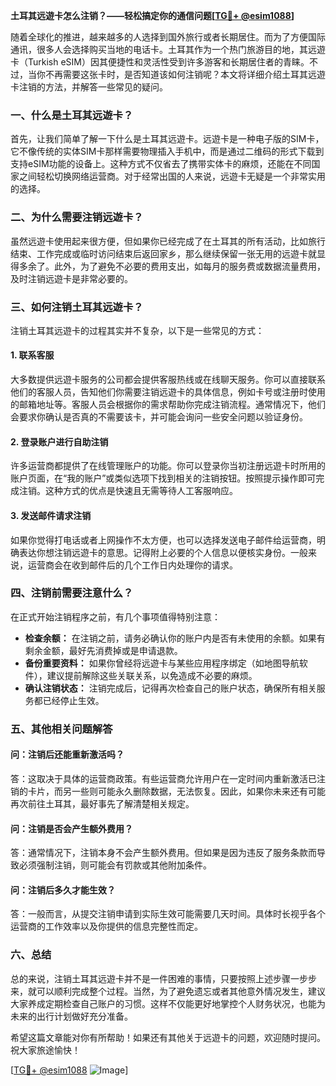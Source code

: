 **土耳其远遊卡怎么注销？——轻松搞定你的通信问题[[TG💪+ @esim1088](https://t.me/s/esim1088)]**

随着全球化的推进，越来越多的人选择到国外旅行或者长期居住。而为了方便国际通讯，很多人会选择购买当地的电话卡。土耳其作为一个热门旅游目的地，其远遊卡（Turkish eSIM）因其便捷性和灵活性受到许多游客和长期居住者的青睐。不过，当你不再需要这张卡时，是否知道该如何注销呢？本文将详细介绍土耳其远遊卡注销的方法，并解答一些常见的疑问。

### **一、什么是土耳其远遊卡？**

首先，让我们简单了解一下什么是土耳其远遊卡。远遊卡是一种电子版的SIM卡，它不像传统的实体SIM卡那样需要物理插入手机中，而是通过二维码的形式下载到支持eSIM功能的设备上。这种方式不仅省去了携带实体卡的麻烦，还能在不同国家之间轻松切换网络运营商。对于经常出国的人来说，远遊卡无疑是一个非常实用的选择。

### **二、为什么需要注销远遊卡？**

虽然远遊卡使用起来很方便，但如果你已经完成了在土耳其的所有活动，比如旅行结束、工作完成或临时访问结束后返回家乡，那么继续保留一张无用的远遊卡就显得多余了。此外，为了避免不必要的费用支出，如每月的服务费或数据流量费用，及时注销远遊卡是非常必要的。

### **三、如何注销土耳其远遊卡？**

注销土耳其远遊卡的过程其实并不复杂，以下是一些常见的方式：

#### **1. 联系客服**
大多数提供远遊卡服务的公司都会提供客服热线或在线聊天服务。你可以直接联系他们的客服人员，告知他们你需要注销远遊卡的具体信息，例如卡号或注册时使用的邮箱地址等。客服人员会根据你的需求帮助你完成注销流程。通常情况下，他们会要求你确认是否真的不需要该卡，并可能会询问一些安全问题以验证身份。

#### **2. 登录账户进行自助注销**
许多运营商都提供了在线管理账户的功能。你可以登录你当初注册远遊卡时所用的账户页面，在“我的账户”或类似选项下找到相关的注销按钮。按照提示操作即可完成注销。这种方式的优点是快速且无需等待人工客服响应。

#### **3. 发送邮件请求注销**
如果你觉得打电话或者上网操作不太方便，也可以选择发送电子邮件给运营商，明确表达你想注销远遊卡的意思。记得附上必要的个人信息以便核实身份。一般来说，运营商会在收到邮件后的几个工作日内处理你的请求。

### **四、注销前需要注意什么？**

在正式开始注销程序之前，有几个事项值得特别注意：

- **检查余额：** 在注销之前，请务必确认你的账户内是否有未使用的余额。如果有剩余金额，最好先消费掉或是申请退款。
- **备份重要资料：** 如果你曾经将远遊卡与某些应用程序绑定（如地图导航软件），建议提前解除这些关联关系，以免造成不必要的麻烦。
- **确认注销状态：** 注销完成后，记得再次检查自己的账户状态，确保所有相关服务都已经停止生效。

### **五、其他相关问题解答**

#### **问：注销后还能重新激活吗？**
答：这取决于具体的运营商政策。有些运营商允许用户在一定时间内重新激活已注销的卡片，而另一些则可能永久删除数据，无法恢复。因此，如果你未来还有可能再次前往土耳其，最好事先了解清楚相关规定。

#### **问：注销是否会产生额外费用？**
答：通常情况下，注销本身不会产生额外费用。但如果是因为违反了服务条款而导致必须强制注销，则可能会有罚款或其他附加条件。

#### **问：注销后多久才能生效？**
答：一般而言，从提交注销申请到实际生效可能需要几天时间。具体时长视乎各个运营商的工作效率以及你提供的信息完整性而定。

### **六、总结**

总的来说，注销土耳其远遊卡并不是一件困难的事情，只要按照上述步骤一步步来，就可以顺利完成整个过程。当然，为了避免遗忘或者其他意外情况发生，建议大家养成定期检查自己账户的习惯。这样不仅能更好地掌控个人财务状况，也能为未来的出行计划做好充分准备。

希望这篇文章能对你有所帮助！如果还有其他关于远遊卡的问题，欢迎随时提问。祝大家旅途愉快！

[[TG💪+ @esim1088](https://t.me/s/esim1088) ![Image](https://i.postimg.cc/4NQfJmqS/Snipaste-2025-05-13-00-14-12.png)]